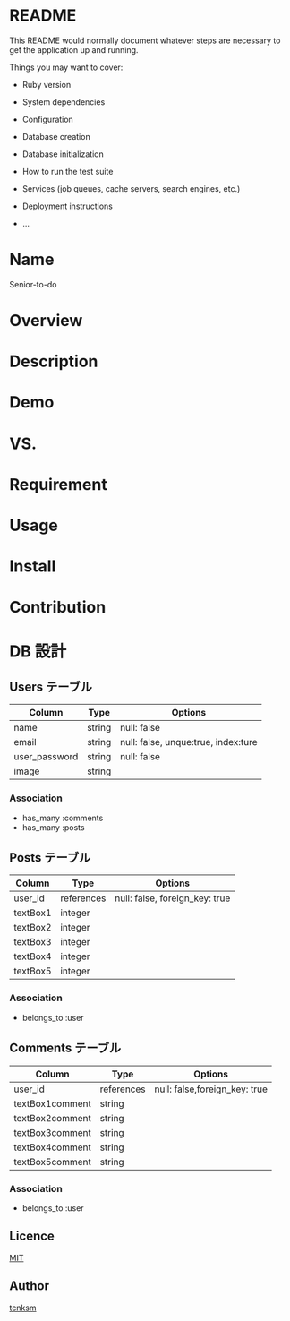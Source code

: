 # README

This README would normally document whatever steps are necessary to get the
application up and running.

Things you may want to cover:

- Ruby version

- System dependencies

- Configuration

- Database creation

- Database initialization

- How to run the test suite

- Services (job queues, cache servers, search engines, etc.)

- Deployment instructions

- ...

# Name

Senior-to-do

# Overview

# Description

# Demo

# VS.

# Requirement

# Usage

# Install

# Contribution

# DB 設計

## Users テーブル

| Column        | Type   | Options                             |
| ------------- | ------ | ----------------------------------- |
| name          | string | null: false                         |
| email         | string | null: false, unque:true, index:ture |
| user_password | string | null: false                         |
| image         | string |

### Association

- has_many :comments
- has_many :posts

## Posts テーブル

| Column   | Type       | Options                        |
| -------- | ---------- | ------------------------------ |
| user_id  | references | null: false, foreign_key: true |
| textBox1 | integer    |
| textBox2 | integer    |
| textBox3 | integer    |
| textBox4 | integer    |
| textBox5 | integer    |

### Association

- belongs_to :user

## Comments テーブル

| Column          | Type       | Options                       |
| --------------- | ---------- | ----------------------------- |
| user_id         | references | null: false,foreign_key: true |
| textBox1comment | string     |
| textBox2comment | string     |
| textBox3comment | string     |
| textBox4comment | string     |
| textBox5comment | string     |

### Association

- belongs_to :user

## Licence

[MIT](https://github.com/tcnksm/tool/blob/master/LICENCE)

## Author

[tcnksm](https://github.com/tcnksm)
